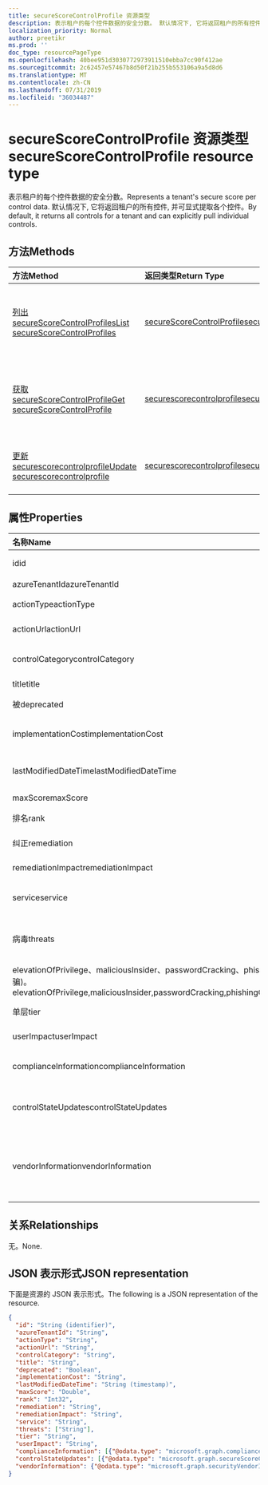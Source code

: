 ```yaml
---
title: secureScoreControlProfile 资源类型
description: 表示租户的每个控件数据的安全分数。 默认情况下, 它将返回租户的所有控件, 并可显式提取各个控件。
localization_priority: Normal
author: preetikr
ms.prod: ''
doc_type: resourcePageType
ms.openlocfilehash: 40bee951d3030772973911510ebba7cc90f412ae
ms.sourcegitcommit: 2c62457e57467b8d50f21b255b553106a9a5d8d6
ms.translationtype: MT
ms.contentlocale: zh-CN
ms.lasthandoff: 07/31/2019
ms.locfileid: "36034487"
---
```

# <a name="securescorecontrolprofile-resource-type"></a><span data-ttu-id="53105-104">secureScoreControlProfile 资源类型</span><span class="sxs-lookup"><span data-stu-id="53105-104">secureScoreControlProfile resource type</span></span>

<span data-ttu-id="53105-105">表示租户的每个控件数据的安全分数。</span><span class="sxs-lookup"><span data-stu-id="53105-105">Represents a tenant's secure score per control data.</span></span> <span data-ttu-id="53105-106">默认情况下, 它将返回租户的所有控件, 并可显式提取各个控件。</span><span class="sxs-lookup"><span data-stu-id="53105-106">By default, it returns all controls for a tenant and can explicitly pull individual controls.</span></span>


## <a name="methods"></a><span data-ttu-id="53105-107">方法</span><span class="sxs-lookup"><span data-stu-id="53105-107">Methods</span></span>

| <span data-ttu-id="53105-108">方法</span><span class="sxs-lookup"><span data-stu-id="53105-108">Method</span></span>   | <span data-ttu-id="53105-109">返回类型</span><span class="sxs-lookup"><span data-stu-id="53105-109">Return Type</span></span>|<span data-ttu-id="53105-110">说明</span><span class="sxs-lookup"><span data-stu-id="53105-110">Description</span></span>|
|:---------------|:--------|:----------|
|[<span data-ttu-id="53105-111">列出 secureScoreControlProfiles</span><span class="sxs-lookup"><span data-stu-id="53105-111">List secureScoreControlProfiles</span></span>](../api/security-list-securescorecontrolprofiles.md) | [<span data-ttu-id="53105-112">secureScoreControlProfile</span><span class="sxs-lookup"><span data-stu-id="53105-112">secureScoreControlProfile</span></span>](securescorecontrolprofile.md) |<span data-ttu-id="53105-113">读取 secureScoreControlProfiles 对象的属性和元数据。</span><span class="sxs-lookup"><span data-stu-id="53105-113">Read properties and metadata of a secureScoreControlProfiles object.</span></span>|
|[<span data-ttu-id="53105-114">获取 secureScoreControlProfile</span><span class="sxs-lookup"><span data-stu-id="53105-114">Get secureScoreControlProfile</span></span>](../api/securescorecontrolprofile-get.md) | [<span data-ttu-id="53105-115">securescorecontrolprofile</span><span class="sxs-lookup"><span data-stu-id="53105-115">securescorecontrolprofile</span></span>](securescorecontrolprofile.md) |<span data-ttu-id="53105-116">读取 secureScoreControlProfiles 对象的属性和元数据。</span><span class="sxs-lookup"><span data-stu-id="53105-116">Read properties and metadata of a secureScoreControlProfiles object.</span></span>|
|[<span data-ttu-id="53105-117">更新 securescorecontrolprofile</span><span class="sxs-lookup"><span data-stu-id="53105-117">Update securescorecontrolprofile</span></span>](../api/securescorecontrolprofile-update.md) | [<span data-ttu-id="53105-118">securescorecontrolprofile</span><span class="sxs-lookup"><span data-stu-id="53105-118">securescorecontrolprofile</span></span>](securescorecontrolprofile.md) |<span data-ttu-id="53105-119">更新 securescorecontrolprofile 对象。</span><span class="sxs-lookup"><span data-stu-id="53105-119">Update an securescorecontrolprofile object.</span></span> |


## <a name="properties"></a><span data-ttu-id="53105-120">属性</span><span class="sxs-lookup"><span data-stu-id="53105-120">Properties</span></span>

|<span data-ttu-id="53105-121">名称</span><span class="sxs-lookup"><span data-stu-id="53105-121">Name</span></span> |<span data-ttu-id="53105-122">类型</span><span class="sxs-lookup"><span data-stu-id="53105-122">Type</span></span> |<span data-ttu-id="53105-123">说明</span><span class="sxs-lookup"><span data-stu-id="53105-123">Description</span></span> |
|:--|:--|:--|
|<span data-ttu-id="53105-124">id</span><span class="sxs-lookup"><span data-stu-id="53105-124">id</span></span>|<span data-ttu-id="53105-125">String</span><span class="sxs-lookup"><span data-stu-id="53105-125">String</span></span>|<span data-ttu-id="53105-126">提供程序生成的 GUID/唯一标识符。</span><span class="sxs-lookup"><span data-stu-id="53105-126">Provider-generated GUID/unique identifier.</span></span> <span data-ttu-id="53105-127">只读。</span><span class="sxs-lookup"><span data-stu-id="53105-127">Read-only.</span></span> <span data-ttu-id="53105-128">必需。</span><span class="sxs-lookup"><span data-stu-id="53105-128">Required.</span></span>|
|<span data-ttu-id="53105-129">azureTenantId</span><span class="sxs-lookup"><span data-stu-id="53105-129">azureTenantId</span></span>|<span data-ttu-id="53105-130">字符串</span><span class="sxs-lookup"><span data-stu-id="53105-130">String</span></span>|<span data-ttu-id="53105-131">租户 ID 的 GUID 字符串。</span><span class="sxs-lookup"><span data-stu-id="53105-131">GUID string for tenant ID.</span></span>|
|<span data-ttu-id="53105-132">actionType</span><span class="sxs-lookup"><span data-stu-id="53105-132">actionType</span></span>|<span data-ttu-id="53105-133">String</span><span class="sxs-lookup"><span data-stu-id="53105-133">String</span></span>|<span data-ttu-id="53105-134">控制操作类型 (Config、审阅、行为)。</span><span class="sxs-lookup"><span data-stu-id="53105-134">Control action type (Config, Review, Behavior).</span></span>|
|<span data-ttu-id="53105-135">actionUrl</span><span class="sxs-lookup"><span data-stu-id="53105-135">actionUrl</span></span>|<span data-ttu-id="53105-136">String</span><span class="sxs-lookup"><span data-stu-id="53105-136">String</span></span>|<span data-ttu-id="53105-137">可将控件 actioned 到的位置的 URL。</span><span class="sxs-lookup"><span data-stu-id="53105-137">URL to where the control can be actioned.</span></span> |
|<span data-ttu-id="53105-138">controlCategory</span><span class="sxs-lookup"><span data-stu-id="53105-138">controlCategory</span></span>|<span data-ttu-id="53105-139">String</span><span class="sxs-lookup"><span data-stu-id="53105-139">String</span></span>|<span data-ttu-id="53105-140">控制措施类别 (标识、数据、设备、应用程序、基础结构)。</span><span class="sxs-lookup"><span data-stu-id="53105-140">Control action category (Identity, Data, Device, Apps, Infrastructure).</span></span>|
|<span data-ttu-id="53105-141">title</span><span class="sxs-lookup"><span data-stu-id="53105-141">title</span></span>|<span data-ttu-id="53105-142">String</span><span class="sxs-lookup"><span data-stu-id="53105-142">String</span></span>|<span data-ttu-id="53105-143">控件的标题。</span><span class="sxs-lookup"><span data-stu-id="53105-143">Title of the control.</span></span>|
|<span data-ttu-id="53105-144">被</span><span class="sxs-lookup"><span data-stu-id="53105-144">deprecated</span></span>|<span data-ttu-id="53105-145">Boolean</span><span class="sxs-lookup"><span data-stu-id="53105-145">Boolean</span></span>|<span data-ttu-id="53105-146">指示是否已对控件进行折旧的标志。</span><span class="sxs-lookup"><span data-stu-id="53105-146">Flag to indicate if a control is depreciated.</span></span>|
|<span data-ttu-id="53105-147">implementationCost</span><span class="sxs-lookup"><span data-stu-id="53105-147">implementationCost</span></span>|<span data-ttu-id="53105-148">String</span><span class="sxs-lookup"><span data-stu-id="53105-148">String</span></span>|<span data-ttu-id="53105-149">Implemmentating 控件的资源成本 (low、适中、high)。</span><span class="sxs-lookup"><span data-stu-id="53105-149">Resource cost of implemmentating control (low, moderate, high).</span></span>|
|<span data-ttu-id="53105-150">lastModifiedDateTime</span><span class="sxs-lookup"><span data-stu-id="53105-150">lastModifiedDateTime</span></span>|<span data-ttu-id="53105-151">DateTimeOffset</span><span class="sxs-lookup"><span data-stu-id="53105-151">DateTimeOffset</span></span>|<span data-ttu-id="53105-152">上次修改控件配置文件实体的时间。</span><span class="sxs-lookup"><span data-stu-id="53105-152">Time at which the control profile entity was last modified.</span></span> <span data-ttu-id="53105-153">时间戳类型表示日期和时间</span><span class="sxs-lookup"><span data-stu-id="53105-153">The Timestamp type represents date and time</span></span>| 
|<span data-ttu-id="53105-154">maxScore</span><span class="sxs-lookup"><span data-stu-id="53105-154">maxScore</span></span>|<span data-ttu-id="53105-155">双精度</span><span class="sxs-lookup"><span data-stu-id="53105-155">Double</span></span>|<span data-ttu-id="53105-156">控件的最大实现得分。</span><span class="sxs-lookup"><span data-stu-id="53105-156">max attainable score for the control.</span></span>|
|<span data-ttu-id="53105-157">排名</span><span class="sxs-lookup"><span data-stu-id="53105-157">rank</span></span>|<span data-ttu-id="53105-158">Int32</span><span class="sxs-lookup"><span data-stu-id="53105-158">Int32</span></span>|<span data-ttu-id="53105-159">Microsoft 的控制堆栈排名。</span><span class="sxs-lookup"><span data-stu-id="53105-159">Microsoft's stack ranking of control.</span></span>|
|<span data-ttu-id="53105-160">纠正</span><span class="sxs-lookup"><span data-stu-id="53105-160">remediation</span></span>|<span data-ttu-id="53105-161">String</span><span class="sxs-lookup"><span data-stu-id="53105-161">String</span></span>|<span data-ttu-id="53105-162">对控件将有助于修正的内容的说明。</span><span class="sxs-lookup"><span data-stu-id="53105-162">Description of what the control will help remediate.</span></span>|
|<span data-ttu-id="53105-163">remediationImpact</span><span class="sxs-lookup"><span data-stu-id="53105-163">remediationImpact</span></span>|<span data-ttu-id="53105-164">String</span><span class="sxs-lookup"><span data-stu-id="53105-164">String</span></span>|<span data-ttu-id="53105-165">对修正用户影响的说明。</span><span class="sxs-lookup"><span data-stu-id="53105-165">Description of the impact on users of the remediation.</span></span>|
|<span data-ttu-id="53105-166">service</span><span class="sxs-lookup"><span data-stu-id="53105-166">service</span></span>|<span data-ttu-id="53105-167">String</span><span class="sxs-lookup"><span data-stu-id="53105-167">String</span></span>|<span data-ttu-id="53105-168">拥有控件的服务 (Exchange、Sharepoint、Azure AD)。</span><span class="sxs-lookup"><span data-stu-id="53105-168">Service that owns the control (Exchange, Sharepoint, Azure AD).</span></span>|
|<span data-ttu-id="53105-169">病毒</span><span class="sxs-lookup"><span data-stu-id="53105-169">threats</span></span>|<span data-ttu-id="53105-170">String collection</span><span class="sxs-lookup"><span data-stu-id="53105-170">String collection</span></span>|<span data-ttu-id="53105-171">控制缓解的威胁列表 (accountBreach、dataDeletion、dataExfiltration、dataSpillage、</span><span class="sxs-lookup"><span data-stu-id="53105-171">List of threats the control mitigates (accountBreach,dataDeletion,dataExfiltration,dataSpillage,</span></span>
<span data-ttu-id="53105-172">elevationOfPrivilege、maliciousInsider、passwordCracking、phishingOrWhaling、欺骗)。</span><span class="sxs-lookup"><span data-stu-id="53105-172">elevationOfPrivilege,maliciousInsider,passwordCracking,phishingOrWhaling,spoofing).</span></span>|
|<span data-ttu-id="53105-173">单层</span><span class="sxs-lookup"><span data-stu-id="53105-173">tier</span></span>|<span data-ttu-id="53105-174">String</span><span class="sxs-lookup"><span data-stu-id="53105-174">String</span></span>|<span data-ttu-id="53105-175">控制层 (Core, 纵深防御, 高级。)</span><span class="sxs-lookup"><span data-stu-id="53105-175">Control tier (Core, Defense in Depth, Advanced.)</span></span>   |
|<span data-ttu-id="53105-176">userImpact</span><span class="sxs-lookup"><span data-stu-id="53105-176">userImpact</span></span>|<span data-ttu-id="53105-177">String</span><span class="sxs-lookup"><span data-stu-id="53105-177">String</span></span>|<span data-ttu-id="53105-178">实施控制的用户影响 (低、中等、高)。</span><span class="sxs-lookup"><span data-stu-id="53105-178">User impact of implementing control (low, moderate, high).</span></span>   |
|<span data-ttu-id="53105-179">complianceInformation</span><span class="sxs-lookup"><span data-stu-id="53105-179">complianceInformation</span></span>|<span data-ttu-id="53105-180">[complianceInformation](complianceinformation.md)集合</span><span class="sxs-lookup"><span data-stu-id="53105-180">[complianceInformation](complianceinformation.md) collection</span></span>|<span data-ttu-id="53105-181">与安全得分控制相关联的合规性信息的集合</span><span class="sxs-lookup"><span data-stu-id="53105-181">The collection of compliance information associated with secure score control</span></span>|
|<span data-ttu-id="53105-182">controlStateUpdates</span><span class="sxs-lookup"><span data-stu-id="53105-182">controlStateUpdates</span></span>|<span data-ttu-id="53105-183">[secureScoreControlStateUpdate](securescorecontrolstateupdate.md)集合</span><span class="sxs-lookup"><span data-stu-id="53105-183">[secureScoreControlStateUpdate](securescorecontrolstateupdate.md) collection</span></span>|<span data-ttu-id="53105-184">用于指示租户已标记控件的位置的标志 (忽略、thirdParty、已审阅) (支持[更新](../api/securescorecontrolprofile-update.md))。</span><span class="sxs-lookup"><span data-stu-id="53105-184">Flag to indicate where the tenant has marked a control (ignored, thirdParty, reviewed) (supports [update](../api/securescorecontrolprofile-update.md)).</span></span>|
|<span data-ttu-id="53105-185">vendorInformation</span><span class="sxs-lookup"><span data-stu-id="53105-185">vendorInformation</span></span>|[<span data-ttu-id="53105-186">securityVendorInformation</span><span class="sxs-lookup"><span data-stu-id="53105-186">securityVendorInformation</span></span>](securityvendorinformation.md)|<span data-ttu-id="53105-187">包含有关安全产品/服务供应商、提供程序和 subprovider 的详细信息的复杂类型 (例如, 供应商 = Microsoft; provider = SecureScore)。</span><span class="sxs-lookup"><span data-stu-id="53105-187">Complex type containing details about the security product/service vendor, provider, and subprovider (for example, vendor=Microsoft; provider=SecureScore).</span></span> <span data-ttu-id="53105-188">必需。</span><span class="sxs-lookup"><span data-stu-id="53105-188">Required.</span></span>|

## <a name="relationships"></a><span data-ttu-id="53105-189">关系</span><span class="sxs-lookup"><span data-stu-id="53105-189">Relationships</span></span>

<span data-ttu-id="53105-190">无。</span><span class="sxs-lookup"><span data-stu-id="53105-190">None.</span></span>

## <a name="json-representation"></a><span data-ttu-id="53105-191">JSON 表示形式</span><span class="sxs-lookup"><span data-stu-id="53105-191">JSON representation</span></span>

<span data-ttu-id="53105-192">下面是资源的 JSON 表示形式。</span><span class="sxs-lookup"><span data-stu-id="53105-192">The following is a JSON representation of the resource.</span></span>

<!-- {
  "blockType": "resource",
  "optionalProperties": [

  ],
  "@odata.type": "microsoft.graph.secureScoreControlProfile"
}-->

```json
{
  "id": "String (identifier)",
  "azureTenantId": "String",
  "actionType": "String",
  "actionUrl": "String",
  "controlCategory": "String",
  "title": "String", 
  "deprecated": "Boolean",
  "implementationCost": "String",
  "lastModifiedDateTime": "String (timestamp)",
  "maxScore": "Double",
  "rank": "Int32",
  "remediation": "String",
  "remediationImpact": "String",
  "service": "String",
  "threats": ["String"],
  "tier": "String",
  "userImpact": "String",
  "complianceInformation": [{"@odata.type": "microsoft.graph.complianceInformation"}], 
  "controlStateUpdates": [{"@odata.type": "microsoft.graph.secureScoreControlStateUpdate"}],
  "vendorInformation": {"@odata.type": "microsoft.graph.securityVendorInformation"},
}

```
<!-- uuid: 8fcb5dbc-d5aa-4681-8e31-b001d5168d79
2015-10-25 14:57:30 UTC -->
<!-- {
  "type": "#page.annotation",
  "description": "secureScoreControlProfiles resource",
  "keywords": "",
  "section": "documentation",
  "tocPath": ""
}-->

